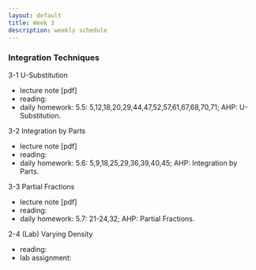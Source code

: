 ```yaml
---
layout: default
title: Week 3
description: weekly schedule
--- 
```

### Integration Techniques

3-1 U-Substitution  <br>
* lecture note [pdf]  <br>
* reading:  <br>
* daily homework: 5.5: 5,12,18,20,29,44,47,52,57,61,67,68,70,71; AHP: U-Substitution.  <br>

3-2 Integration by Parts  <br>
* lecture note [pdf]  <br>
* reading:  <br>
* daily homework: 5.6: 5,9,18,25,29,36,39,40,45; AHP: Integration by Parts.  <br>

3-3 Partial Fractions  <br>
* lecture note [pdf]  <br>
* reading:  <br>
* daily homework: 5.7: 21-24,32; AHP: Partial Fractions.   <br>

2-4 (Lab) Varying Density  <br>
* reading:   <br>
* lab assignment:   <br>



